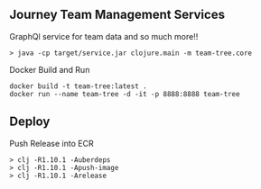 ## Journey Team Management Services ##
GraphQl service for team data and so much more!!

```
> java -cp target/service.jar clojure.main -m team-tree.core
```



Docker Build and Run

```
docker build -t team-tree:latest .
docker run --name team-tree -d -it -p 8888:8888 team-tree
```

## Deploy ##

Push Release into ECR
```
> clj -R1.10.1 -Auberdeps
> clj -R1.10.1 -Apush-image
> clj -R1.10.1 -Arelease
```
